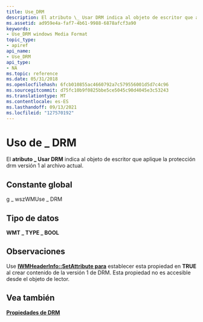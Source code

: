 ```yaml
---
title: Use_DRM
description: El atributo \_ Usar DRM indica al objeto de escritor que aplique la protección drm versión 1 al archivo actual.
ms.assetid: ad959e4a-faf7-4b61-9988-6878afcf3a90
keywords:
- Use_DRM windows Media Format
topic_type:
- apiref
api_name:
- Use_DRM
api_type:
- NA
ms.topic: reference
ms.date: 05/31/2018
ms.openlocfilehash: 6fcb010855ac4660792a7c579556001d5d7c4c96
ms.sourcegitcommit: d75fc10b9f0825bbe5ce5045c90d4045e3c53243
ms.translationtype: MT
ms.contentlocale: es-ES
ms.lasthandoff: 09/13/2021
ms.locfileid: "127570192"
---
```

# <a name="use_drm"></a>Uso de \_ DRM

El **atributo \_ Usar DRM** indica al objeto de escritor que aplique la protección drm versión 1 al archivo actual.

## <a name="global-constant"></a>Constante global

g \_ wszWMUse \_ DRM

## <a name="data-type"></a>Tipo de datos

**WMT \_ TYPE \_ BOOL**

## <a name="remarks"></a>Observaciones

Use [**IWMHeaderInfo::SetAttribute para**](/previous-versions/windows/desktop/api/Wmsdkidl/nf-wmsdkidl-iwmheaderinfo-setattribute) establecer esta propiedad en **TRUE** al crear contenido de la versión 1 de DRM. Esta propiedad no es accesible desde el objeto de lector.

## <a name="see-also"></a>Vea también

<dl> <dt>

[**Propiedades de DRM**](drm-properties.md)
</dt> </dl>

 

 




